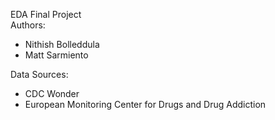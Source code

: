 EDA Final Project  
Authors:  
* Nithish Bolleddula
* Matt Sarmiento

Data Sources:  
* CDC Wonder  
* European Monitoring Center for Drugs and Drug Addiction

